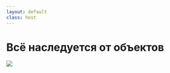 ```yaml
---
layout: default
class: host
---
```


# Всё наследуется от объектов

<img src="/images/05-prototypes-classes/built-in-prototype-classes.svg">


<style>
    .host img {
        max-height: 90%;
        margin: auto;
    }
</style>
